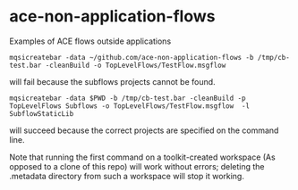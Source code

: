 # ace-non-application-flows
Examples of ACE flows outside applications

```
mqsicreatebar -data ~/github.com/ace-non-application-flows -b /tmp/cb-test.bar -cleanBuild -o TopLevelFlows/TestFlow.msgflow
```
will fail because the subflows projects cannot be found.

```
mqsicreatebar -data $PWD -b /tmp/cb-test.bar -cleanBuild -p TopLevelFlows Subflows -o TopLevelFlows/TestFlow.msgflow  -l SubflowStaticLib
```
will succeed because the correct projects are specified on the command line.

Note that running the first command on a toolkit-created workspace (As opposed to a clone of this repo) will
work without errors; deleting the .metadata directory from such a workspace will stop it working.
